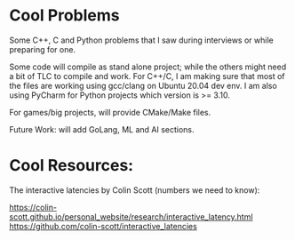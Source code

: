 # Cool Problems
Some C++, C and Python problems that I saw during interviews or while preparing for one.

Some code will compile as stand alone project; while the others might need a bit of TLC to compile and work.
For C++/C, I am making sure that most of the files are working using gcc/clang on Ubuntu 20.04 dev env.
I am also using PyCharm for Python projects which version is >= 3.10.

For games/big projects, will provide CMake/Make files.

Future Work: will add GoLang, ML and AI sections.


# Cool Resources:
The interactive latencies by Colin Scott (numbers we need to know):

https://colin-scott.github.io/personal_website/research/interactive_latency.html
https://github.com/colin-scott/interactive_latencies
